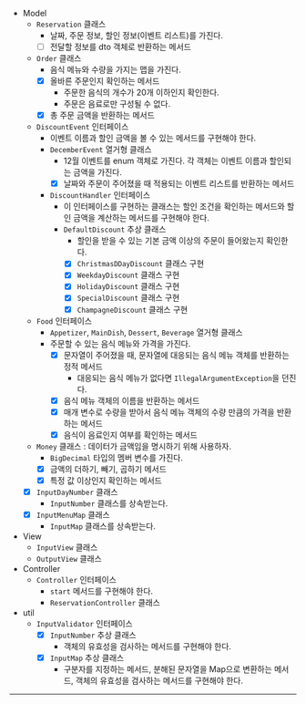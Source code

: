- Model
  - `Reservation` 클래스
    - 날짜, 주문 정보, 할인 정보(이벤트 리스트)를 가진다.
    - [ ] 전달할 정보를 dto 객체로 반환하는 메서드
  - `Order` 클래스
    - 음식 메뉴와 수량을 가지는 맵을 가진다.
    - [x] 올바른 주문인지 확인하는 메서드
      - 주문한 음식의 개수가 20개 이하인지 확인한다.
      - 주문은 음료로만 구성될 수 없다.
    - [x] 총 주문 금액을 반환하는 메서드
  - `DiscountEvent` 인터페이스
    - 이벤트 이름과 할인 금액을 볼 수 있는 메서드를 구현해야 한다.
    - `DecemberEvent` 열거형 클래스
      - 12월 이벤트를 enum 객체로 가진다. 각 객체는 이벤트 이름과 할인되는 금액을 가진다.
      - [x] 날짜와 주문이 주어졌을 때 적용되는 이벤트 리스트를 반환하는 메서드
    - `DiscountHandler` 인터페이스
      - 이 인터페이스를 구현하는 클래스는 할인 조건을 확인하는 메서드와 할인 금액을 계산하는 메서드를 구현해야 한다.
      - `DefaultDiscount` 추상 클래스
        - 할인을 받을 수 있는 기본 금액 이상의 주문이 들어왔는지 확인한다.
        - [x] `ChristmasDDayDiscount` 클래스 구현
        - [x] `WeekdayDiscount` 클래스 구현
        - [x] `HolidayDiscount` 클래스 구현
        - [x] `SpecialDiscount` 클래스 구현
        - [x] `ChampagneDiscount` 클래스 구현
  - `Food` 인터페이스
    - `Appetizer`, `MainDish`, `Dessert`, `Beverage` 열거형 클래스
    - 주문할 수 있는 음식 메뉴와 가격을 가진다.
      - [x] 문자열이 주어졌을 때, 문자열에 대응되는 음식 메뉴 객체를 반환하는 정적 메서드
        - 대응되는 음식 메뉴가 없다면 `IllegalArgumentException`을 던진다.
      - [x] 음식 메뉴 객체의 이름을 반환하는 메서드
      - [x] 매개 변수로 수량을 받아서 음식 메뉴 객체의 수량 만큼의 가격을 반환하는 메서드
      - [x] 음식이 음료인지 여부를 확인하는 메서드
  - `Money` 클래스 : 데이터가 금액임을 명시하기 위해 사용하자.
    - `BigDecimal` 타입의 멤버 변수를 가진다.
    - [x] 금액의 더하기, 빼기, 곱하기 메서드
    - [x] 특정 값 이상인지 확인하는 메서드
  - [x] `InputDayNumber` 클래스
    - `InputNumber` 클래스를 상속받는다.
  - [x] `InputMenuMap` 클래스
    - `InputMap` 클래스를 상속받는다.
- View
  - `InputView` 클래스
  - `OutputView` 클래스
- Controller
  - `Controller` 인터페이스
    - `start` 메서드를 구현해야 한다.
    - `ReservationController` 클래스
- util
  - `InputValidator` 인터페이스
    - [x] `InputNumber` 추상 클래스
      - 객체의 유효성을 검사하는 메서드를 구현해야 한다.
    - [x] `InputMap` 추상 클래스
      - 구분자를 지정하는 메서드, 분해된 문자열을 Map으로 변환하는 메서드, 객체의 유효성을 검사하는 메서드를 구현해야 한다.

---